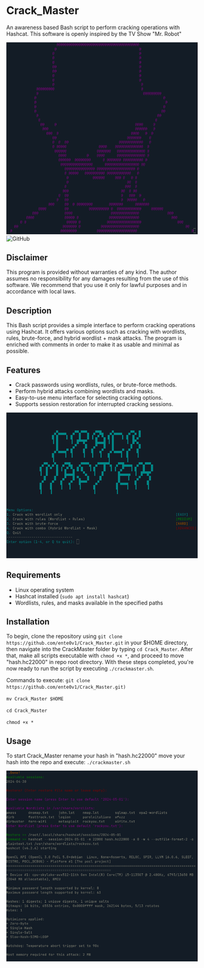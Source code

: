 # Crack_Master
An awareness based Bash script to perform cracking operations with Hashcat. This software is openly inspired by the TV Show "Mr. Robot"

![Test Image](./assets/pennybags.png)
![GitHub](https://img.shields.io/github/license/ente0v1/CrackMaster)


## Disclaimer
This program is provided without warranties of any kind. The author assumes no responsibility for any damages resulting from the use of this software. We recommend that you use it only for lawful purposes and in accordance with local laws.

## Description
This Bash script provides a simple interface to perform cracking operations using Hashcat. It offers various options such as cracking with wordlists, rules, brute-force, and hybrid wordlist + mask attacks. The program is enriched with comments in order to make it as usable and minimal as possible.

## Features
- Crack passwords using wordlists, rules, or brute-force methods.
- Perform hybrid attacks combining wordlists and masks.
- Easy-to-use menu interface for selecting cracking options.
- Supports session restoration for interrupted cracking sessions.


![Test Image](./assets/menu.png)


## Requirements
- Linux operating system
- Hashcat installed (`sudo apt install hashcat`)
- Wordlists, rules, and masks available in the specified paths

## Installation
To begin, clone the repository using `git clone https://github.com/ente0v1/Crack_Master.git` in your $HOME directory, then navigate into the CrackMaster folder by typing `cd Crack_Master`. After that, make all scripts executable with `chmod +x *`, and proceed to move "hash.hc22000" in repo root directory. With these steps completed, you're now ready to run the script by executing `./crackmaster.sh`.

Commands to execute:
`git clone https://github.com/ente0v1/Crack_Master.git)`

`mv Crack_Master $HOME`

`cd Crack_Master`

`chmod +x *`

## Usage
To start Crack_Master rename your hash in "hash.hc22000" move your hash into the repo and execute: `./crackmaster.sh`

![Test Image](./assets/action.png)
